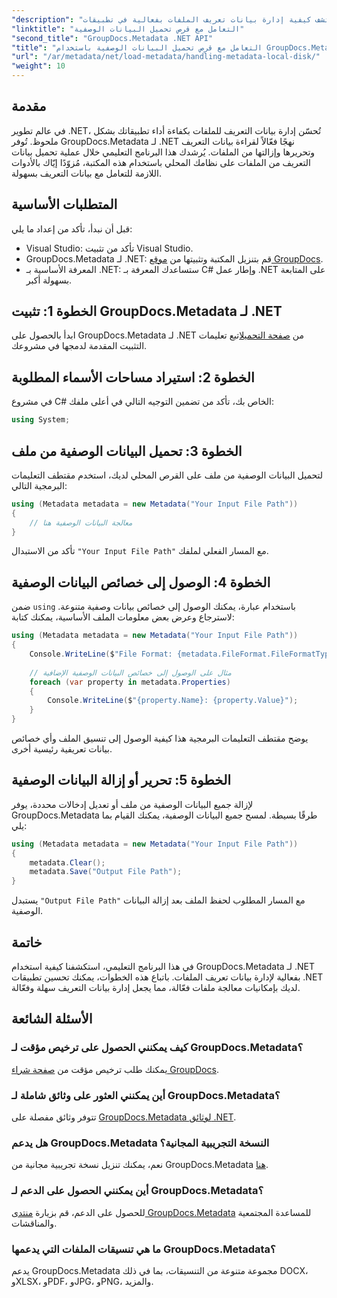 ```yaml
---
"description": "اكتشف كيفية إدارة بيانات تعريف الملفات بفعالية في تطبيقات .NET باستخدام GroupDocs.Metadata. يرشدك هذا الدليل الشامل خلال عملية التثبيت، والوصول إلى خصائص بيانات التعريف."
"linktitle": "التعامل مع قرص تحميل البيانات الوصفية"
"second_title": "GroupDocs.Metadata .NET API"
"title": "التعامل مع قرص تحميل البيانات الوصفية باستخدام GroupDocs.Metadata في .NET"
"url": "/ar/metadata/net/load-metadata/handling-metadata-local-disk/"
"weight": 10
---
```


## مقدمة

في عالم تطوير .NET، تُحسّن إدارة بيانات التعريف للملفات بكفاءة أداء تطبيقاتك بشكل ملحوظ. تُوفر GroupDocs.Metadata لـ .NET نهجًا فعّالاً لقراءة بيانات التعريف وتحريرها وإزالتها من الملفات. يُرشدك هذا البرنامج التعليمي خلال عملية تحميل بيانات التعريف من الملفات على نظامك المحلي باستخدام هذه المكتبة، مُزوّدًا إيّاك بالأدوات اللازمة للتعامل مع بيانات التعريف بسهولة.

## المتطلبات الأساسية

قبل أن نبدأ، تأكد من إعداد ما يلي:

- Visual Studio: تأكد من تثبيت Visual Studio.
- GroupDocs.Metadata لـ .NET: قم بتنزيل المكتبة وتثبيتها من [موقع GroupDocs](https://releases.groupdocs.com/metadata/net/).
- المعرفة الأساسية بـ .NET: ستساعدك المعرفة بـ C# وإطار عمل .NET على المتابعة بسهولة أكبر.

## الخطوة 1: تثبيت GroupDocs.Metadata لـ .NET

ابدأ بالحصول على GroupDocs.Metadata لـ .NET من [صفحة التحميل](https://releases.groupdocs.com/metadata/net/)اتبع تعليمات التثبيت المقدمة لدمجها في مشروعك.

## الخطوة 2: استيراد مساحات الأسماء المطلوبة

في مشروع C# الخاص بك، تأكد من تضمين التوجيه التالي في أعلى ملفك:

```csharp
using System;
```

## الخطوة 3: تحميل البيانات الوصفية من ملف

لتحميل البيانات الوصفية من ملف على القرص المحلي لديك، استخدم مقتطف التعليمات البرمجية التالي:

```csharp
using (Metadata metadata = new Metadata("Your Input File Path"))
{
    // معالجة البيانات الوصفية هنا
}
```

تأكد من الاستبدال `"Your Input File Path"` مع المسار الفعلي لملفك.

## الخطوة 4: الوصول إلى خصائص البيانات الوصفية

ضمن `using` باستخدام عبارة، يمكنك الوصول إلى خصائص بيانات وصفية متنوعة. لاسترجاع وعرض بعض معلومات الملف الأساسية، يمكنك كتابة:

```csharp
using (Metadata metadata = new Metadata("Your Input File Path"))
{
    Console.WriteLine($"File Format: {metadata.FileFormat.FileFormatType}");
    
    // مثال على الوصول إلى خصائص البيانات الوصفية الإضافية
    foreach (var property in metadata.Properties)
    {
        Console.WriteLine($"{property.Name}: {property.Value}");
    }
}
```

يوضح مقتطف التعليمات البرمجية هذا كيفية الوصول إلى تنسيق الملف وأي خصائص بيانات تعريفية رئيسية أخرى. 

## الخطوة 5: تحرير أو إزالة البيانات الوصفية

لإزالة جميع البيانات الوصفية من ملف أو تعديل إدخالات محددة، يوفر GroupDocs.Metadata طرقًا بسيطة. لمسح جميع البيانات الوصفية، يمكنك القيام بما يلي:

```csharp
using (Metadata metadata = new Metadata("Your Input File Path"))
{
    metadata.Clear();
    metadata.Save("Output File Path");
}
```

يستبدل `"Output File Path"` مع المسار المطلوب لحفظ الملف بعد إزالة البيانات الوصفية.

## خاتمة

في هذا البرنامج التعليمي، استكشفنا كيفية استخدام GroupDocs.Metadata لـ .NET بفعالية لإدارة بيانات تعريف الملفات. باتباع هذه الخطوات، يمكنك تحسين تطبيقات .NET لديك بإمكانيات معالجة ملفات فعّالة، مما يجعل إدارة بيانات التعريف سهلة وفعّالة.

## الأسئلة الشائعة

### كيف يمكنني الحصول على ترخيص مؤقت لـ GroupDocs.Metadata؟
يمكنك طلب ترخيص مؤقت من [صفحة شراء GroupDocs](https://purchase.groupdocs.com/temporary-license/).

### أين يمكنني العثور على وثائق شاملة لـ GroupDocs.Metadata؟
تتوفر وثائق مفصلة على [GroupDocs.Metadata لوثائق .NET](https://reference.groupdocs.com/metadata/net/).

### هل يدعم GroupDocs.Metadata النسخة التجريبية المجانية؟
نعم، يمكنك تنزيل نسخة تجريبية مجانية من GroupDocs.Metadata [هنا](https://releases.groupdocs.com/).

### أين يمكنني الحصول على الدعم لـ GroupDocs.Metadata؟
للحصول على الدعم، قم بزيارة [منتدى GroupDocs.Metadata](https://forum.groupdocs.com/c/metadata/14) للمساعدة المجتمعية والمناقشات.

### ما هي تنسيقات الملفات التي يدعمها GroupDocs.Metadata؟
يدعم GroupDocs.Metadata مجموعة متنوعة من التنسيقات، بما في ذلك DOCX، وXLSX، وPDF، وJPG، وPNG، والمزيد.